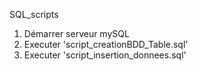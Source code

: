 SQL_scripts

1. Démarrer serveur mySQL
2. Executer 'script_creationBDD_Table.sql'
3. Executer 'script_insertion_donnees.sql'